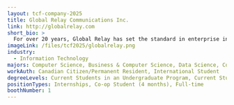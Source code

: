 ```yaml
---
layout: tcf-company-2025
title: Global Relay Communications Inc.
link: http://globalrelay.com
short_bio: >
  For over 20 years, Global Relay has set the standard in enterprise information archiving with industry-leading cloud archiving, surveillance, eDiscovery, and analytics solutions. We securely capture and preserve the communications data of the world's most highly regulated firms, giving them greater visibility and control over their information and ensuring compliance with stringent regulations.
imageLink: /files/tcf2025/globalrelay.png
industry:
  - Information Technology
majors: Computer Science, Business & Computer Science, Data Science, Computer Engineering
workAuth: Canadian Citizen/Permanent Resident, International Student
degreeLevels: Current Students in an Undergraduate Program, Current Students in a Masters Program, Current Students in a Phd Program, Graduated with an Undergraduate Degree, Graduated with a Graduate Degree (Masters or Phd)
positionTypes: Internships, Co-op Student (4 months), Full-time
boothNumber: 1
---
```

